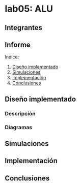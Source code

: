 # lab05: ALU


## Integrantes 


## Informe

Indice:

1. [Diseño implementado](#diseño-implementado)
2. [Simulaciones](#simulaciones)
3. [Implementación](#implementación)
4. [Conclusiones](#conclusiones)

## Diseño implementado

### Descripción

### Diagramas


## Simulaciones 


## Implementación


## Conclusiones




